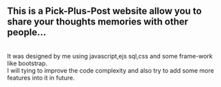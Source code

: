 ## This is a Pick-Plus-Post website allow you to share your thoughts memories with other people...
<br>
It was designed by me using javascript,ejs sql,css and some frame-work like bootstrap.
<br>
I will tying to improve the code complexity and also try to add some more features into it in future.
<br>
